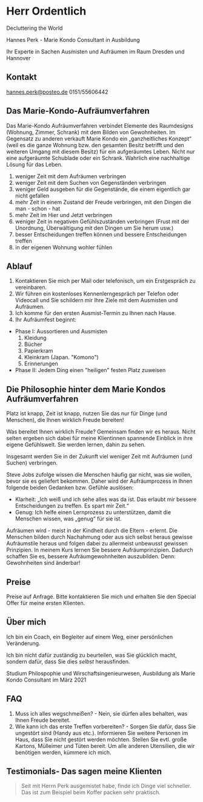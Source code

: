 # Herr Ordentlich

Decluttering the World

Hannes Perk - Marie Kondo Consultant in Ausbildung

Ihr Experte in Sachen Ausmisten und Aufräumen im Raum Dresden und Hannover

## Kontakt
hannes.perk@posteo.de
0151/55606442

## Das Marie-Kondo-Aufräumverfahren

Das Marie-Kondo Aufräumverfahren verbindet Elemente des Raumdesigns (Wohnung, Zimmer, Schrank) mit dem Bilden von Gewohnheiten. 
Im Gegensatz zu anderen verkauft Marie Kondo ein „ganzheitliches Konzept“ (weil es die ganze Wohnung bzw. den gesamten Besitz betrifft und den weiteren Umgang mit diesem Besitz) für ein aufgeräumtes Leben. 
Nicht nur eine aufgeräumte Schublade oder ein Schrank. Wahrlich eine nachhaltige Lösung für das Leben.

1.	weniger Zeit mit dem Aufräumen verbringen
2.	weniger Zeit mit dem Suchen von Gegenständen verbringen
3.	weniger Geld ausgeben für die Gegenstände, die einem eigentlich gar nicht gefallen
4.	mehr Zeit in einem Zustand der Freude verbringen, mit den Dingen die man - schon - hat
5.	mehr Zeit im Hier und Jetzt verbringen
6.	weniger Zeit in negativen Gefühlszuständen verbringen (Frust mit der Unordnung, Überwältigung mit den Dingen um Sie herum usw.)
1.	besser Entscheidungen treffen können und bessere Entscheidungen treffen
3.	in der eigenen Wohnung wohler fühlen

## Ablauf
1. Kontaktieren Sie mich per Mail oder telefonisch, um ein Erstgespräch zu vereinbaren.
2. Wir führen ein kostenloses Kennenlerngespräch per Telefon oder Videocall und Sie schildern mir Ihre Ziele mit dem Ausmisten und Aufräumen.
3. Ich komme für den ersten Ausmist-Termin zu Ihnen nach Hause.
4. Ihr Aufräumfest beginnt:
  * Phase I: Aussortieren und Ausmisten
    1. Kleidung
    2. Bücher
    3. Papierkram
    4. Kleinkram (Japan. "Komono")
    5. Erinnerungen  
  * Phase II: Jedem Ding einen "heiligen" festen Platz zuweisen

## Die Philosophie hinter dem Marie Kondos Aufräumverfahren
Platz ist knapp, Zeit ist knapp, nutzen Sie das nur für Dinge (und Menschen), die Ihnen wirklich Freude bereiten!

Was bereitet Ihnen wirklich Freude? Gemeinsam finden wir es heraus. Nicht selten ergeben sich dabei für meine Klientinnen spannende Einblick in ihre eigene Gefühlswelt. Sie werden lernen, dahin zu sehen.

Insgesamt werden Sie in der Zukunft viel weniger Zeit mit Aufräumen (und Suchen) verbringen.

Steve Jobs zufolge wissen die Menschen häufig gar nicht, was sie wollen, bevor sie es geliefert bekommen. 
Daher wird der Aufräumprozess in Ihnen folgende beiden Gedanken bzw. Gefühle auslösen:
* Klarheit: „Ich weiß und ich sehe alles was da ist. Das erlaubt mir bessere Entscheidungen zu treffen. Es spart mir Zeit.“
* Genug: Ich helfe einen Lernprozess zu unterstützen, damit die Menschen wissen, was „genug“ für sie ist.

Aufräumen wird - meist in der Kindheit durch die Eltern - erlernt. Die Menschen bilden durch Nachahmung oder aus sich selbst heraus gewisse Aufräumstile heraus und folgen dabei zu allermeist unbewusst gewissen Prinzipien.
In meinem Kurs lernen Sie bessere Aufräumprinzipien. Dadurch schaffen Sie es, bessere Aufräumgewohnheiten auszubilden. Denn:	Gewohnheiten sind änderbar!

## Preise
Preise auf Anfrage. Bitte kontaktieren Sie mich und erhalten Sie den Special Offer für meine ersten Klienten.

## Über mich
Ich bin ein Coach, ein Begleiter auf einem Weg, einer persönlichen Veränderung.

Ich bin nicht dafür zuständig zu beurteilen, was Sie glücklich macht, sondern dafür, dass Sie dies *selbst* herausfinden.

Studium Philospophie und Wirschaftsingenieurwesen, Ausbildung als Marie Kondo Consultant im März 2021

## FAQ 
1. Muss ich alles wegschmeißen? - Nein, sie dürfen alles behalten, was Ihnen Freude bereitet.
2. Wie kann ich das erste Treffen vorbereiten? - Sorgen Sie dafür, dass Sie ungestört sind (Handy aus etc.). Informieren Sie weitere Personen im Haus, dass Sie nicht gestört werden möchten. Stellen Sie evtl. große Kartons, Mülleimer und Tüten bereit. Um alle anderen Utensilien, die wir benötigen werden, kümmere ich mich. 

## Testimonials- Das sagen meine Klienten
> Seit mit Herrn Perk ausgemistet habe, finde ich Dinge viel schneller. Das ist zum Beispiel beim Koffer packen sehr praktisch.
> 

